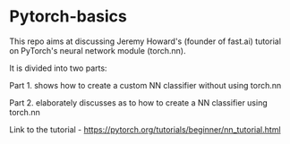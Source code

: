 # Pytorch-basics

This repo aims at discussing Jeremy Howard's (founder of fast.ai) tutorial on PyTorch's neural network module (torch.nn).

It is divided into two parts:

Part 1. shows how to create a custom NN classifier without using torch.nn 

Part 2. elaborately discusses as to how to create a NN classifier using torch.nn

Link to the tutorial - https://pytorch.org/tutorials/beginner/nn_tutorial.html

 
